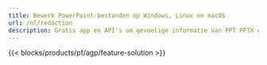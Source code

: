 ```yaml
---
title: Bewerk PowerPoint-bestanden op Windows, Linux en macOS
url: /nl/redaction
description: Gratis app en API's om gevoelige informatie van PPT PPTX en ODP te redigeren
---
```


{{< blocks/products/pf/agp/feature-solution >}} 

